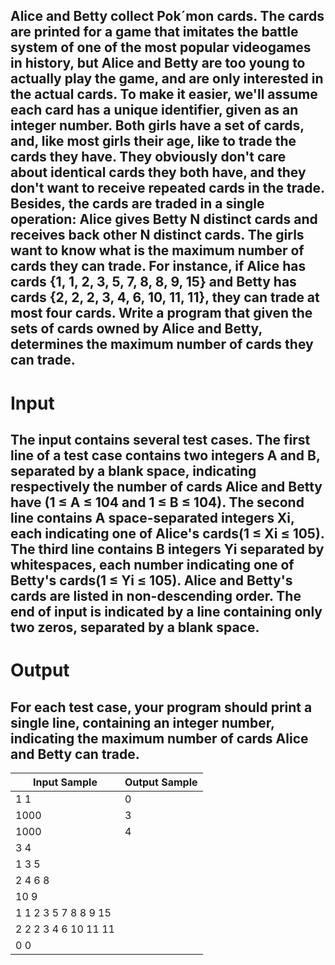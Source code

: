 ## Alice and Betty collect Pok´mon cards. The cards are printed for a game that imitates the battle system of one of the most popular videogames in history, but Alice and Betty are too young to actually play the game, and are only interested in the actual cards. To make it easier, we'll assume each card has a unique identifier, given as an integer number. Both girls have a set of cards, and, like most girls their age, like to trade the cards they have. They obviously don't care about identical cards they both have, and they don't want to receive repeated cards in the trade. Besides, the cards are traded in a single operation: Alice gives Betty N distinct cards and receives back other N distinct cards. The girls want to know what is the maximum number of cards they can trade. For instance, if Alice has cards {1, 1, 2, 3, 5, 7, 8, 8, 9, 15} and Betty has cards {2, 2, 2, 3, 4, 6, 10, 11, 11}, they can trade at most four cards. Write a program that given the sets of cards owned by Alice and Betty, determines the maximum number of cards they can trade.

# Input
## The input contains several test cases. The first line of a test case contains two integers A and B, separated by a blank space, indicating respectively the number of cards Alice and Betty have (1 ≤ A ≤ 104 and 1 ≤ B ≤ 104). The second line contains A space-separated integers Xi, each indicating one of Alice\'s cards(1 ≤ Xi ≤ 105). The third line contains B integers Yi separated by whitespaces, each number indicating one of Betty's cards(1 ≤ Yi ≤ 105). Alice and Betty's cards are listed in non-descending order. The end of input is indicated by a line containing only two zeros, separated by a blank space.

# Output
## For each test case, your program should print a single line, containing an integer number, indicating the maximum number of cards Alice and Betty can trade.

 
|Input Sample	        |    Output Sample   |
|---------------------|--------------------|
|1 1                  |   0                |
|1000                 |   3                |
|1000                 |   4                |
|3 4                  |                    |
|1 3 5                |                    | 
|2 4 6 8              |                    | 
|10 9                 |                    | 
|1 1 2 3 5 7 8 8 9 15 |                    |
|2 2 2 3 4 6 10 11 11 |                    |
|0 0                  |                    |


 


